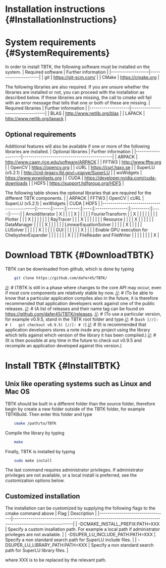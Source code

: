 Installation instructions {#InstallationInstructions}
======

# System requirements {#SystemRequirements}
In order to install TBTK, the following software must be installed on the system.
| Required software | Further information  |
|-------------------|----------------------|
| git               | https://git-scm.com/ |
| CMake             | https://cmake.org    |

The following libraries are also required.
If you are unsure whether the libraries are installed or not, you can proceed with the installation as described below.
If these libraries are missing, the call to *cmake* will fail with an error message that tells that one or both of these are missing.
| Required libraries | Further information               |
|--------------------|-----------------------------------|
| BLAS               | http://www.netlib.org/blas        |
| LAPACK             | http://www.netlib.org/lapack      |


## Optional requirements
Additional features will also be available if one or more of the following libraries are installed.
| Optional libraries | Further information                         |
|--------------------|---------------------------------------------|
| ARPACK             | http://www.caam.rice.edu/software/ARPACK    |
| FFTW3              | http://www.fftw.org                         |
| OpenCV             | https://opencv.org                          |
| cURL               | https://curl.haxx.se                        |
| SuperLU (v5.2.1)   | http://crd-legacy.lbl.gov/~xiaoye/SuperLU   |
| wxWidgets          | https://www.wxwidgets.org                   |
| CUDA               | https://developer.nvidia.com/cuda-downloads |
| HDF5               | https://support.hdfgroup.org/HDF5           |

The following table shows the optional libraries that are required for the different TBTK components.
|                                            | ARPACK | FFTW3 | OpenCV | cURL | SuperLU (v5.2.1) | wxWidgets | CUDA | HDF5 |
|--------------------------------------------|:------:|:-----:|:------:|:----:|:----------------:|:---------:|:----:|:----:|
| ArnoldiIterator                            | X      |       |        |      | X                |           |      |      |
| FourierTransform                           |        | X     |        |      |                  |           |      |      |
| Plotter                                    |        |       | X      |      |                  |           |      |      |
| RayTracer                                  |        |       | X      |      |                  |           |      |      |
| Resource                                   |        |       |        | X    |                  |           |      |      |
| DataManager                                |        |       |        | X    |                  |           |      |      |
| LinnearEquationSolver                      |        |       |        |      | X                |           |      |      |
| LUSolver                                   |        |       |        |      | X                |           |      |      |
| GUI                                        |        |       |        |      |                  | X         |      |      |
| Enable GPU execution for ChebyshevExpander |        |       |        |      |                  |           | X    |      |
| FileReader and FileWriter                  |        |       |        |      |                  |           |      | X    |

# Download TBTK {#DownloadTBTK}
TBTK can be downloaded from github, which is done by typing
```bash
	git clone https://github.com/dafer45/TBTK/
```

[//]: # (# Select version)
[//]: # (TBTK is still in a phase where changes to the core API may occur, even if most core components are relatively stable by now.
[//]: # (To be able to know that a particular application compiles also in the future, it is therefore recommended that application developers work against one of the public releases.
[//]: # (A list of releases and their name tag can be found on https://github.com/dafer45/TBTK/releases.
[//]: # (To use a particular version, for example v0.9.5, stand in the TBTK root folder and type
[//]: # (```bash
[//]: # (	git checkout v0.9.5)
[//]: # (```)
[//]: # (It is recommended that application developers stores a note insde any project using the library which tells against which version of the library it has been compiled.)
[//]: # (It is then possible at any time in the future to check out v0.9.5 and recompile an application developed against this version.)

# Install TBTK {#InstallTBTK}
## Unix like operating systems such as Linux and Mac OS
TBTK should be built in a different folder than the source folder, therefore begin by create a new folder outside of the TBTK folder, for example TBTKBuild.
Then enter this folder and type
```bash
	cmake /path/to/TBTK
```

Compile the library by typing
```bash
	make
```

Finally, TBTK is installed by typing
```bash
	sudo make install
```
The last command requires administrator privileges.
If administrator privileges are not available, or a local install is preferred, see the customization options below.

## Customized installation
The installation can be customized by supplying the following flags to the cmake command above
| Flag                             | Description                                                                                                |
|----------------------------------|------------------------------------------------------------------------------------------------------------|
| -DCMAKE_INSTALL_PREFIX:PATH=XXX  | Specify a custom insallation path. For example a local path if administrator privileges are not available. |
| -DSUPER_LU_INCLUDE_PATH:PATH=XXX | Specify a non standard search path for SuperLU include files.                                              |
| -DSUPER_LU_LIBRARY_PATH:PATH=XXX | Specify a non standard search path for SuperLU library files.                                              |

where XXX is to be replaced by the relevant path.
